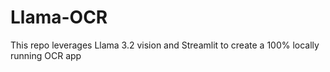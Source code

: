 # Llama-OCR

This repo leverages Llama 3.2 vision and Streamlit to create a 100% locally running OCR app
